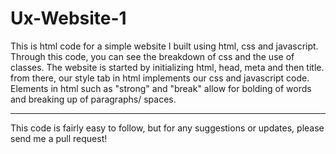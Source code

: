# Ux-Website-1
This is html code for a simple website I built using html, css and javascript.
Through this code, you can see the breakdown of css and the use of classes. The website is started by initializing html, head, meta and then title. from there, our style tab in html implements our css and javascript code. Elements in html such as "strong" and "break" allow for bolding of words and breaking up of paragraphs/ spaces.
___
This code is fairly easy to follow, but for any suggestions or updates, please send me a pull request!
